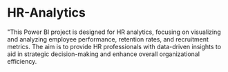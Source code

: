 # HR-Analytics
"This Power BI project is designed for HR analytics, focusing on visualizing and analyzing employee performance, retention rates, and recruitment metrics. The aim is to provide HR professionals with data-driven insights to aid in strategic decision-making and enhance overall organizational efficiency.
